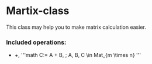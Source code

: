 # Martix-class

This class may help you to make matrix calculation easier.

### Included operations:

- +, '''math C:= A + B, \; A, B, C \in Mat_{m \times n} '''

